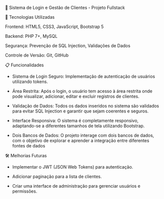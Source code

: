 🚀 Sistema de Login e Gestão de Clientes - Projeto Fullstack

🔧 Tecnologias Utilizadas


Frontend: HTML5, CSS3, JavaScript, Bootstrap 5

Backend: PHP 7+, MySQL

Segurança: Prevenção de SQL Injection, Validações de Dados

Controle de Versão: Git, GitHub


📋 Funcionalidades

- Sistema de Login Seguro: Implementação de autenticação de usuários utilizando tokens.

- Área Restrita: Após o login, o usuário tem acesso à área restrita onde pode visualizar, adicionar, editar e excluir registros de clientes.
  
- Validação de Dados: Todos os dados inseridos no sistema são validados para evitar SQL Injection e garantir que sejam coerentes e seguros.

- Interface Responsiva: O sistema é completamente responsivo, adaptando-se a diferentes tamanhos de tela utilizando Bootstrap.
  
- Dois Bancos de Dados: O projeto interage com dois bancos de dados, com o objetivo de explorar e aprender a integração entre diferentes fontes de dados

🛠️ Melhorias Futuras

- Implementar o JWT (JSON Web Tokens) para autenticação.
  
- Adicionar paginação para a lista de clientes.

- Criar uma interface de administração para gerenciar usuários e permissões.
